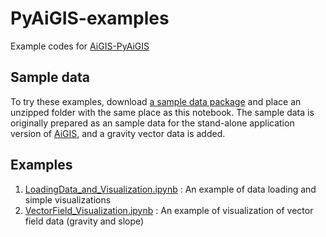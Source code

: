 # PyAiGIS-examples

Example codes for [AiGIS-PyAiGIS](https://github.com/AiGIS-PyAiGIS/)

## Sample data
To try these examples, download [a sample data package](https://arcspace.jp/lib/exe/fetch.php?media=aigis2:itokawa_sample_for_pyaigis.zip) and place an unzipped folder with the same place as this notebook. The sample data is originally prepared as an sample data for the stand-alone application version of [AiGIS](https://arcspace.jp/doku.php?id=aigis:top), and a gravity vector data is added.

## Examples

1. [LoadingData_and_Visualization.ipynb](LoadingData_and_Visualization.ipynb) : An example of data loading and simple visualizations
2. [VectorField_Visualization.ipynb](VectorField_Visualization.ipynb) : An example of visualization of vector field data (gravity and slope)

